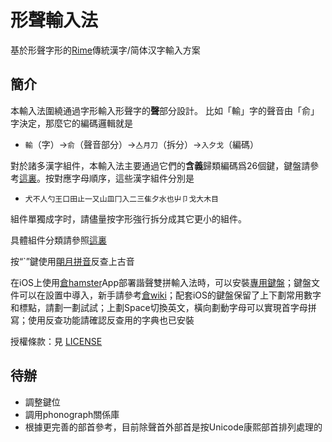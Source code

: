 # 形聲輸入法

基於形聲字形的[Rime](https://rime.im)傳統漢字/简体汉字輸入方案

## 簡介

本輸入法圍繞通過字形輸入形聲字的**聲**部分設計。
比如「輸」字的聲音由「俞」字決定，那麼它的編碼邏輯就是

* `輸`（字）&rarr;`俞`（聲音部分）&rarr;`亼月刀`（拆分）&rarr;`入夕戈`（編碼）

對於諸多漢字組件，本輸入法主要通過它們的**含義**歸類編碼爲26個鍵，鍵盤請參考[這裏](layout.txt)。按對應字母順序，這些漢字組件分別是
* `犬不人勺王口田止一又山皿冂入二三隹夕水也屮卩戈大木目`

組件單獨成字时，請儘量按字形強行拆分成其它更小的組件。

具體組件分類請參照[這裏](src_encode/basic.txt)

按“`”鍵使用[朙月拼音](https://github.com/rime/rime-luna-pinyin)反查上古音

在iOS上使用[倉hamster](https://github.com/imfuxiao/Hamster)App部署諧聲雙拼輸入法時，可以安裝[專用鍵盤](phongraph_keyboard.custom.yaml)；鍵盤文件可以在設置中導入，新手請參考[倉wiki](https://github.com/imfuxiao/Hamster/wiki)；配套iOS的鍵盤保留了上下劃常用數字和標點，請劃一劃試試；上劃Space切換英文，橫向劃動字母可以實現首字母拼寫；使用反查功能請確認反查用的字典也已安裝

授權條款：見 [LICENSE](LICENSE.txt)

## 待辦

* 調整鍵位
* 調用phonograph關係庫
* 根據更完善的部首參考，目前除聲首外部首是按Unicode康熙部首排列處理的